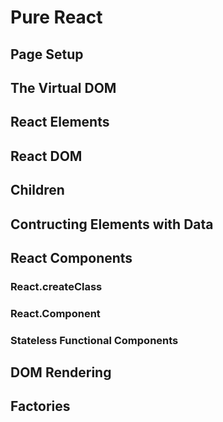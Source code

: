 # Pure React

## Page Setup
## The Virtual DOM
## React Elements
## React DOM
## Children
## Contructing Elements with Data
## React Components
### React.createClass
### React.Component
### Stateless Functional Components
## DOM Rendering
## Factories